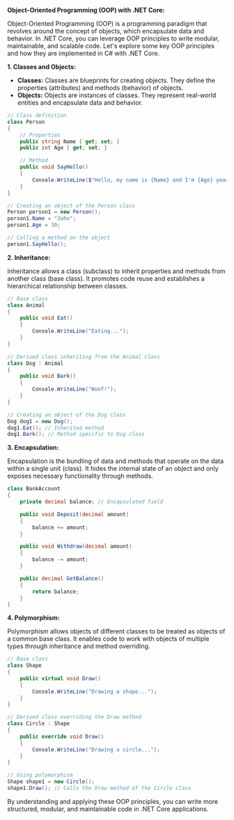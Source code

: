 **Object-Oriented Programming (OOP) with .NET Core:**

Object-Oriented Programming (OOP) is a programming paradigm that revolves around the concept of objects, which encapsulate data and behavior. In .NET Core, you can leverage OOP principles to write modular, maintainable, and scalable code. Let's explore some key OOP principles and how they are implemented in C# with .NET Core.

**1. Classes and Objects:**

- **Classes:** Classes are blueprints for creating objects. They define the properties (attributes) and methods (behavior) of objects.
- **Objects:** Objects are instances of classes. They represent real-world entities and encapsulate data and behavior.

```csharp
// Class definition
class Person
{
    // Properties
    public string Name { get; set; }
    public int Age { get; set; }

    // Method
    public void SayHello()
    {
        Console.WriteLine($"Hello, my name is {Name} and I'm {Age} years old.");
    }
}

// Creating an object of the Person class
Person person1 = new Person();
person1.Name = "John";
person1.Age = 30;

// Calling a method on the object
person1.SayHello();
```

**2. Inheritance:**

Inheritance allows a class (subclass) to inherit properties and methods from another class (base class). It promotes code reuse and establishes a hierarchical relationship between classes.

```csharp
// Base class
class Animal
{
    public void Eat()
    {
        Console.WriteLine("Eating...");
    }
}

// Derived class inheriting from the Animal class
class Dog : Animal
{
    public void Bark()
    {
        Console.WriteLine("Woof!");
    }
}

// Creating an object of the Dog class
Dog dog1 = new Dog();
dog1.Eat(); // Inherited method
dog1.Bark(); // Method specific to Dog class
```

**3. Encapsulation:**

Encapsulation is the bundling of data and methods that operate on the data within a single unit (class). It hides the internal state of an object and only exposes necessary functionality through methods.

```csharp
class BankAccount
{
    private decimal balance; // Encapsulated field

    public void Deposit(decimal amount)
    {
        balance += amount;
    }

    public void Withdraw(decimal amount)
    {
        balance -= amount;
    }

    public decimal GetBalance()
    {
        return balance;
    }
}
```

**4. Polymorphism:**

Polymorphism allows objects of different classes to be treated as objects of a common base class. It enables code to work with objects of multiple types through inheritance and method overriding.

```csharp
// Base class
class Shape
{
    public virtual void Draw()
    {
        Console.WriteLine("Drawing a shape...");
    }
}

// Derived class overriding the Draw method
class Circle : Shape
{
    public override void Draw()
    {
        Console.WriteLine("Drawing a circle...");
    }
}

// Using polymorphism
Shape shape1 = new Circle();
shape1.Draw(); // Calls the Draw method of the Circle class
```

By understanding and applying these OOP principles, you can write more structured, modular, and maintainable code in .NET Core applications.